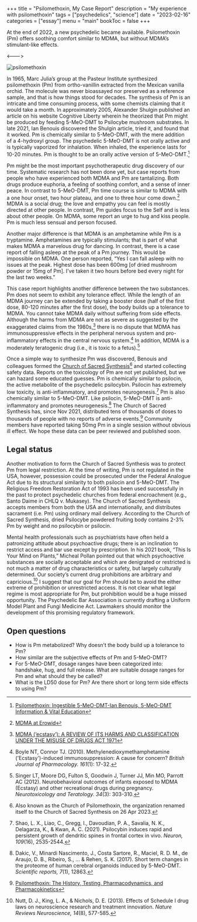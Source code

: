 +++
title = "Psilomethoxin, My Case Report"
description = "My experience with psilomethoxin"
tags = ["psychedelics", "science"]
date = "2023-02-16"
categories = ["essay"]
menu = "main"
bookToc = false
+++

At the end of 2022, a new psychedelic became available. Psilomethoxin (Pm) offers soothing comfort similar to MDMA, but without MDMA’s stimulant-like effects.

<--->

![psilomethoxin](210px-4-HO-5-MeO-DMT.svg.png)

In 1965, Marc Julia’s group at the Pasteur Institute synthesized psilomethoxin (Pm) from ortho-vanillin extracted from the Mexican vanilla orchid. The molecule was never bioassayed nor preserved as a reference sample, and that is how things stood for decades. The synthesis of Pm is an intricate and time consuming process, with some chemists claiming that it would take a month. In approximately 2005, Alexander Shulgin published an article on his website Cognitive Liberty wherein he theorized that Pm might be produced by feeding 5-MeO-DMT to Psilocybe mushroom substrates. In late 2021, Ian Benouis discovered the Shulgin article, tried it, and found that it worked. Pm is chemically similar to 5-MeO-DMT, with the mere addition of a 4-hydroxyl group. The psychedelic 5-MeO-DMT is not orally active and is typically vaporized for inhalation. When inhaled, the experience lasts for 10-20 minutes. Pm is thought to be an orally active version of 5-MeO-DMT.[^benouis-20221228]

Pm might be the most important psychotherapeutic drug discovery of our time. Systematic research has not been done yet, but case reports from people who have experienced both MDMA and Pm are tantalizing. Both drugs produce euphoria, a feeling of soothing comfort, and a sense of inner peace. In contrast to 5-MeO-DMT, Pm time course is similar to MDMA with a one hour onset, two hour plateau, and one to three hour come down.[^mdma-effects] MDMA is a social drug; the love and empathy you can feel is mostly directed at other people. In contrast, Pm guides focus to the Self and is less about other people. On MDMA, some report an urge to hug and kiss people. Pm is much less sensual and person focused.

Another major difference is that MDMA is an amphetamine while Pm is a tryptamine. Amphetamines are typically stimulants; that is part of what makes MDMA a marvelous drug for dancing. In contrast, there is a case report of falling asleep at the peak of a Pm journey. This would be impossible on MDMA. One person reported, “Yes I can fall asleep with no issues at the peak. Highest dose has been 600mg [of dried mushroom powder or 15mg of Pm]. I’ve taken it two hours before bed every night for the last two weeks.”

This case report highlights another difference between the two substances. Pm does not seem to exhibit any tolerance effect. While the length of an MDMA journey can be extended by taking a booster dose (half of the first dose, 80-120 minutes after the first dose), the body builds up a tolerance to MDMA. You cannot take MDMA daily without suffering from side effects. Although the harms from MDMA are not as severe as suggested by the exaggerated claims from the 1980s,[^uk-mdma-review] there is no dispute that MDMA has immunosuppressive effects in the peripheral nervous system and pro-inflammatory effects in the central nervous system.[^boyle2010] In addition, MDMA is a moderately teratogenic drug (i.e., it is toxic to a fetus).[^singer2012]

Once a simple way to synthesize Pm was discovered, Benouis and colleagues formed the [Church of Sacred Synthesis](https://psilomethoxin.com/?sld=jpritikin)[^church-name] and started collecting safety data. Reports on the toxicology of Pm are not yet published, but we can hazard some educated guesses. Pm is chemically similar to psilocin, the active metabolite of the psychedelic psilocybin. Psilocin has extremely low toxicity, is anti-inflammatory, and promotes neurogenesis.[^shao2021] Pm is also chemically similar to 5-MeO-DMT. Like psilocin, 5-MeO-DMT is anti-inflammatory and promotes neurogenesis.[^dakic2017] The Church of Sacred Synthesis has, since Nov 2021, distributed tens of thousands of doses to thousands of people with no reports of adverse events.[^pm-early-safety] Community members have reported taking 50mg Pm in a single session without obvious ill effect. We hope these data can be peer reviewed and published soon.

## Legal status

Another motivation to form the Church of Sacred Synthesis was to protect Pm from legal restriction. At the time of writing, Pm is not regulated in the USA, however, possession could be prosecuted under the Federal Analogue Act due to its structural similarity to both psilocin and 5-MeO-DMT. The Religious Freedom Restoration Act of 1993 has been used successfully in the past to protect psychedelic churches from federal encroachment (e.g., Santo Daime in CHLQ v. Mukasey). The Church of Sacred Synthesis accepts members from both the USA and internationally, and distributes sacrament (i.e. Pm) using ordinary mail delivery. According to the Church of Sacred Synthesis, dried Psilocybe powdered fruiting body contains 2-3% Pm by weight and no psilocybin or psilocin.

Mental health professionals such as psychiatrists have often held a patronizing attitude about psychoactive drugs; there is an inclination to restrict access and bar use except by prescription. In his 2021 book, “This Is Your Mind on Plants,” Micheal Pollan pointed out that which psychoactive substances are socially acceptable and which are denigrated or restricted is not much a matter of drug characteristics or safety, but largely culturally determined. Our society’s current drug prohibitions are arbitrary and capricious.[^nutt2013] I suggest that our goal for Pm should be to avoid the either extreme of prohibition or unrestricted access. It is not clear what legal regime is most appropriate for Pm, but prohibition would be a huge missed opportunity. The Psychedelic Bar Association is currently drafting a Uniform Model Plant and Fungi Medicine Act. Lawmakers should monitor the development of this promising regulatory framework.

## Open questions

* How is Pm metabolized? Why doesn’t the body build up a tolerance to Pm?
* How similar are the subjective effects of Pm and 5-MeO-DMT?
* For 5-MeO-DMT, dosage ranges have been categorized into: handshake, hug, and full release. What are suitable dosage ranges for Pm and what should they be called?
* What is the LD50 dose for Pm? Are there short or long term side effects to using Pm?

[^benouis-20221228]: [Psilomethoxin: Ingestible 5-MeO-DMT-Ian Benouis, 5-MeO-DMT Information & Vital Education](https://www.youtube.com/watch?v=SeROOGFnwek)

[^mdma-effects]: [MDMA at Erowid](https://erowid.org/chemicals/mdma/mdma_effects.shtml)

[^uk-mdma-review]: [MDMA (‘ecstasy’): A REVIEW OF ITS HARMS AND CLASSIFICATION UNDER THE MISUSE OF DRUGS ACT 1971](https://assets.publishing.service.gov.uk/government/uploads/system/uploads/attachment_data/file/119088/mdma-report.pdf)

[^boyle2010]: Boyle NT, Connor TJ. (2010). Methylenedioxymethamphetamine ('Ecstasy')-induced immunosuppression: A cause for concern? *British Journal of Pharmacology. 161*(1): 17-32.

[^singer2012]: Singer LT, Moore DG, Fulton S, Goodwin J, Turner JJ, Min MO, Parrott AC (2012). Neurobehavioral outcomes of infants exposed to MDMA (Ecstasy) and other recreational drugs during pregnancy. *Neurotoxicology and Teratology. 34*(3): 303-310.

[^shao2021]: Shao, L. X., Liao, C., Gregg, I., Davoudian, P. A., Savalia, N. K., Delagarza, K., & Kwan, A. C. (2021). Psilocybin induces rapid and persistent growth of dendritic spines in frontal cortex in vivo. *Neuron, 109*(16), 2535-2544.

[^dakic2017]: Dakic, V., Minardi Nascimento, J., Costa Sartore, R., Maciel, R. D. M., de Araujo, D. B., Ribeiro, S., ... & Rehen, S. K. (2017). Short term changes in the proteome of human cerebral organoids induced by 5-MeO-DMT. *Scientific reports, 7*(1), 12863.

[^pm-early-safety]: [Psilomethoxin: The History, Testing, Pharmacodynamics, and Pharmacokinetics](https://psilomethoxin.com/psilomethoxin-the-history-testing-pharmacodynamics-and-pharmacokinetics/)

[^nutt2013]: Nutt, D. J., King, L. A., & Nichols, D. E. (2013). Effects of Schedule I drug laws on neuroscience research and treatment innovation. *Nature Reviews Neuroscience, 14*(8), 577-585.

[^church-name]: Also known as the Church of Psilomethoxin, the organization renamed itself to the Church of Sacred Synthesis on 26 Apr 2023.
